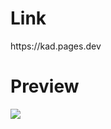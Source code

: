 <h1>Link</h1>
https://kad.pages.dev

 <h1>Preview</h1>
 <img src=![image](https://github.com/itskingkad/kadv/assets/133252048/44dc3ad6-5d51-49d2-ab7f-6e06f94ef7ac)>
